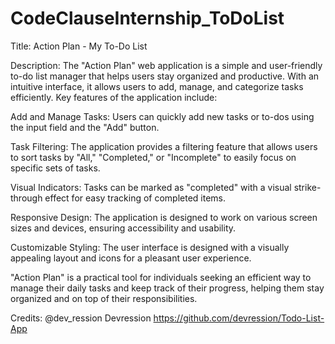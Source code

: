 # CodeClauseInternship_ToDoList
Title: Action Plan - My To-Do List

Description:
The "Action Plan" web application is a simple and user-friendly to-do list manager that helps users stay organized and productive. With an intuitive interface, it allows users to add, manage, and categorize tasks efficiently. Key features of the application include:

Add and Manage Tasks: Users can quickly add new tasks or to-dos using the input field and the "Add" button.

Task Filtering: The application provides a filtering feature that allows users to sort tasks by "All," "Completed," or "Incomplete" to easily focus on specific sets of tasks.

Visual Indicators: Tasks can be marked as "completed" with a visual strike-through effect for easy tracking of completed items.

Responsive Design: The application is designed to work on various screen sizes and devices, ensuring accessibility and usability.

Customizable Styling: The user interface is designed with a visually appealing layout and icons for a pleasant user experience.

"Action Plan" is a practical tool for individuals seeking an efficient way to manage their daily tasks and keep track of their progress, helping them stay organized and on top of their responsibilities.

Credits:  @dev_ression   Devression https://github.com/devression/Todo-List-App



